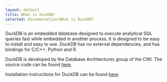 ```yaml
---
layout: default
title: What is DuckDB?
selected: Documentation/What is DuckDB?
---
```

DuckDB is an embedded database designed to execute analytical SQL queries fast while embedded in another process. It is designed to be easy to install and easy to use. DuckDB has no external dependencies, and has bindings for C/C++, Python and R.

DuckDB is developed by the Database Architectures group of the CWI. The source code can be found [here](https://github.com/cwida/duckdb).

Installation instructions for DuckDB can be found [here](https://www.duckdb.org/docs/current/tutorials/installation).